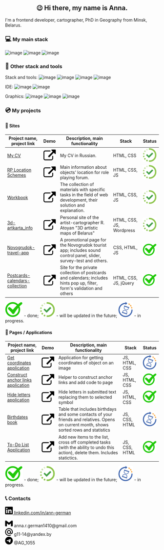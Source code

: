 <h2 align="center"><span style='font-size:20px;'>&#128521;</span> Hi there, my name is Anna.</h2>
<p align="left">I'm a frontend developer, cartographer, PhD in Geography from Minsk, Belarus. </p>

<h3><span style='font-size:20px;'>&#128187;</span> My main stack</h3>

![image](https://img.shields.io/badge/HTML5-E34F26?style=for-the-badge&logo=html5&logoColor=white)
![image](https://img.shields.io/badge/CSS3-1572B6?style=for-the-badge&logo=css3&logoColor=white)
![image](https://img.shields.io/badge/JavaScript-323330?style=for-the-badge&logo=javascript&logoColor=F7DF1E)

<h3><span style='font-size:20px;'>&#128295;</span> Other stack and tools</h3>

Stack and tools:  ![image](https://img.shields.io/badge/jQuery-0769AD?style=for-the-badge&logo=jquery&logoColor=white)
![image](https://img.shields.io/badge/PHP-777BB4?style=for-the-badge&logo=php&logoColor=white)
![image](https://img.shields.io/badge/MySQL-005C84?style=for-the-badge&logo=mysql&logoColor=white)
![image](https://img.shields.io/badge/Wordpress-21759B?style=for-the-badge&logo=wordpress&logoColor=white)

IDE:
![image](https://img.shields.io/badge/VSCode-0078D4?style=for-the-badge&logo=visual%20studio%20code&logoColor=white)
![image](https://img.shields.io/badge/apache%20netbeans-1B6AC6?style=for-the-badge&logo=apache%20netbeans%20IDE&logoColor=white)

Graphics:
![image](https://img.shields.io/badge/Figma-F24E1E?style=for-the-badge&logo=figma&logoColor=white)
![image](https://img.shields.io/badge/Adobe%20Photoshop-31A8FF?style=for-the-badge&logo=Adobe%20Photoshop&logoColor=black)
![image](https://img.shields.io/badge/Adobe%20Illustrator-FF9A00?style=for-the-badge&logo=adobe%20illustrator&logoColor=white)

<h3><span style='font-size:20px;'>&#128191;</span> My projects</h3>

<h4><span style='font-size:16px;'>&#128214;</span> Sites</h4>

Project name, project link   | Demo |   Description, main functionality     |     Stack    | Status |
-----------------------------|------|---------------------------------------|--------------|--------|
[My CV](https://github.com/the-all-spark/GermanA_CV) | [![image](./external_link.svg)](https://the-all-spark.github.io/GermanA_CV/) | My CV in Russian. | HTML, CSS | ![image](./updated%20soon.svg)
[RP Location Schemes](https://github.com/the-all-spark/rp_location_schemes) | [![image](./external_link.svg)](https://the-all-spark.github.io/rp_location_schemes/) | Main information about objects' location for role playing forum. | HTML, CSS, JS | ![image](./updated%20soon.svg)
[Workbook](https://github.com/the-all-spark/workbook) | [![image](./external_link.svg)](https://the-all-spark.github.io/workbook/) |The collection of materials with specific tasks in the field of web development, their solution and explanation. | HTML, CSS, JS | ![image](./updated%20soon.svg)
[3d-artkarta_info](https://github.com/the-all-spark/3d-artkarta_info) | [![image](./external_link.svg)](https://3d-artkarta.by/) | Personal site of the artist-cartographer R. Atoyan "3D artistic maps of Belarus" | HTML, CSS, JS, Wordpress | ![image](./updated%20soon.svg)
[Novogrudok-travel-app](https://github.com/the-all-spark/Novogrudok-travel-app) | [![image](./external_link.svg)](https://the-all-spark.github.io/Novogrudok-travel-app/) | A promotional page for the Novogrudok tourist app; includes sound control panel, slider, survey-test and others. | CSS, HTML, JS | ![image](./done_mark.svg)
[Postcards-calendars-collection](https://github.com/the-all-spark/postcards-calendars-collection) | [![image](./external_link.svg)](https://the-all-spark.github.io/postcards-calendars-collection/) | Site for the private collection of postcards and calendars; includes hints pop up, filter, form's validation and others | HTML, CSS, JS, jQuery | ![image](./done_mark.svg)

![image](./done_mark.svg) - done; 
![image](./updated%20soon.svg) - will be updated in the future; 
![image](./in%20progress-icon.svg) - in progress.

<h4><span style='font-size:16px;'>&#128196;</span> Pages / Applications</h4>

Project name, project link   | Demo |   Description, main functionality     |     Stack    | Status |
-----------------------------|------|---------------------------------------|--------------|--------|
[Get coordinates application](https://github.com/the-all-spark/get_coordinates_app) | [![image](./external_link.svg)](https://the-all-spark.github.io/get_coordinates_app/) | Application for getting coordinates of object on an image | JS, HTML, CSS | ![image](./in%20progress-icon.svg)
[Construct anchor links application](https://github.com/the-all-spark/construct_anchor_links_app) | [![image](./external_link.svg)](https://the-all-spark.github.io/construct_anchor_links_app/) | Helper to construct anchor links and add code to page | JS, HTML, CSS | ![image](./done_mark.svg)
[Hide letters application](https://github.com/the-all-spark/hide_letters_app) | [![image](./external_link.svg)](https://the-all-spark.github.io/hide_letters_app/) | Hide letters in submitted text replacing them to selected symbol | JS, HTML, CSS | ![image](./done_mark.svg)
[Birthdates book](https://github.com/the-all-spark/birthdates_book) | [![image](./external_link.svg)](https://the-all-spark.github.io/birthdates_book/) | Table that includes birthdays and some contacts of your friends and relatives. Opens on current month, shows sorted rows and statistics | JS, CSS, HTML | ![image](./in%20progress-icon.svg)
[To-Do List Application](https://github.com/the-all-spark/to-do-list-app) | [![image](./external_link.svg)](https://the-all-spark.github.io/to-do-list-app/) | Add new items to the list, cross off completed tasks (with the ability to undo this action), delete them. Includes statictics. | JS, CSS, HTML | ![image](./done_mark.svg)

![image](./done_mark.svg) - done; 
![image](./updated%20soon.svg) - will be updated in the future; 
![image](./in%20progress-icon.svg) - in progress.

<h3><span style='font-size:20px;'>&#128222;</span> Contacts</h3>
<a href="https://linkedin.com/in/ann-german" target="_blank" title="linkedIn account"><img src="./linkedin.svg" alt="linkedin" height=25px /><span> 
      linkedin.com/in/ann-german</span></a>  
<p>
  <span><img src="./gmail.svg" alt="gmail" height="25px"/>    anna.r.german1410@gmail.com</span></br>
  <span><img src="./maildotru.svg" alt="yandex" height="25px"/>    g11-14@yandex.by</span></br>
  <span><img src="./telegram.svg" alt="telegram" height="25px"/>    @AG_1055</span>
</p>

